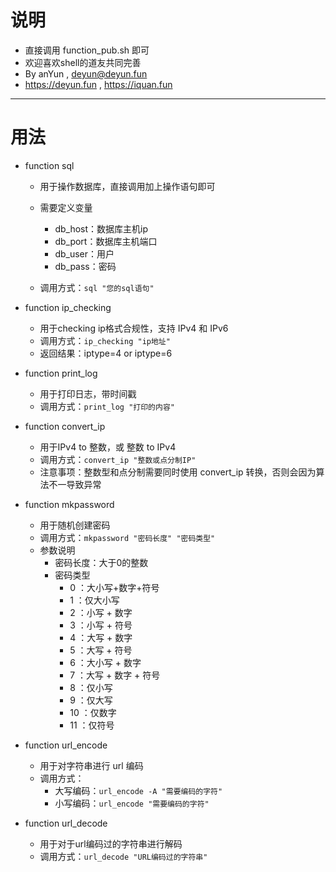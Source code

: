 # 说明
- 直接调用 function_pub.sh 即可
- 欢迎喜欢shell的道友共同完善
- By anYun , deyun@deyun.fun
- https://deyun.fun , https://iquan.fun

---

# 用法
- function sql
    - 用于操作数据库，直接调用加上操作语句即可
    - 需要定义变量
        - db_host：数据库主机ip
        - db_port：数据库主机端口
        - db_user：用户
        - db_pass：密码

    - 调用方式：`sql "您的sql语句"`
- function ip_checking
    - 用于checking ip格式合规性，支持 IPv4 和 IPv6
    - 调用方式：`ip_checking "ip地址"`
    - 返回结果：iptype=4 or iptype=6

- function print_log
    - 用于打印日志，带时间戳
    - 调用方式：`print_log "打印的内容"`

- function convert_ip
    - 用于IPv4 to 整数，或 整数 to IPv4
    - 调用方式：`convert_ip "整数或点分制IP"`
    - 注意事项：整数型和点分制需要同时使用 convert_ip 转换，否则会因为算法不一导致异常

- function mkpassword
    - 用于随机创建密码
    - 调用方式：`mkpassword "密码长度" "密码类型"`
    - 参数说明
        - 密码长度：大于0的整数
        - 密码类型
            - 0 ：大小写+数字+符号
            - 1 ：仅大小写
            - 2 ：小写 + 数字
            - 3 ：小写 + 符号
            - 4 ：大写 + 数字
            - 5 ：大写 + 符号
            - 6 ：大小写 + 数字
            - 7 ：大写 + 数字 + 符号
            - 8 ：仅小写
            - 9 ：仅大写
            - 10 ：仅数字
            - 11 ：仅符号

- function url_encode
    - 用于对字符串进行 url 编码
    - 调用方式：
        - 大写编码：`url_encode -A "需要编码的字符"`
        - 小写编码：`url_encode "需要编码的字符"`

- function url_decode
    - 用于对于url编码过的字符串进行解码
    - 调用方式：`url_decode "URL编码过的字符串"`
